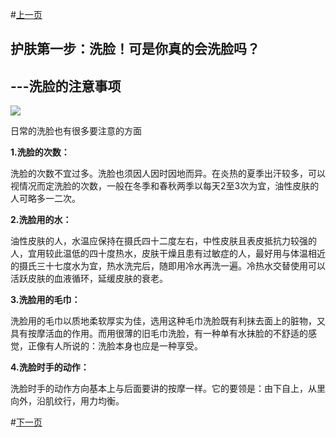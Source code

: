 #[上一页](/kankan/get/h005.md)
## 护肤第一步：洗脸！可是你真的会洗脸吗？

## ---洗脸的注意事项

**![](/kankan/h006.jpg)**

日常的洗脸也有很多要注意的方面

**1.洗脸的次数：**

洗脸的次数不宜过多。洗脸也须因人因时因地而异。在炎热的夏季出汗较多，可以视情况而定洗脸的次数，一般在冬季和春秋两季以每天2至3次为宜，油性皮肤的人可略多一二次。

**2.洗脸用的水：**

油性皮肤的人，水温应保持在摄氏四十二度左右，中性皮肤且表皮抵抗力较强的人，宜用较此温低的四十度热水，皮肤干燥且患有过敏症的人，最好用与体温相近的摄氏三十七度水为宜，热水洗完后，随即用冷水再洗一遍。冷热水交替使用可以活跃皮肤的血液循环，延缓皮肤的衰老。

**3.洗脸用的毛巾：**

洗脸用的毛巾以质地柔软厚实为佳，选用这种毛巾洗脸既有利抹去面上的脏物，又具有按摩活血的作用。而用很薄的旧毛巾洗脸，有一种单有水抹脸的不舒适的感觉，正像有人所说的：洗脸本身也应是一种享受。

**4.洗脸时手的动作：**

洗脸时手的动作方向基本上与后面要讲的按摩一样。它的要领是：由下自上，从里向外，沿肌纹行，用力均衡。

#[下一页](/kankan/get/h007.md)